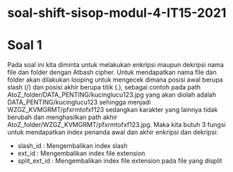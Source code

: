 # soal-shift-sisop-modul-4-IT15-2021

# Soal 1
Pada soal ini kita diminta untuk melakukan enkripsi maupun dekripsi nama file dan folder dengan Atbash cipher. Untuk mendapatkan nama file dan folder akan dilakukan looping untuk mengecek dimana posisi awal berupa slash (/) dan posisi akhir berupa titik (.), sebagai contoh pada path AtoZ_folder/DATA_PENTING/kucinglucu123.jpg yang akan diolah adalah DATA_PENTING/kucinglucu123 sehingga menjadi WZGZ_KVMGRMT/pfxrmtofxf123 sedangkan karakter yang lainnya tidak berubah dan menghasilkan path akhir AtoZ_folder/WZGZ_KVMGRMT/pfxrmtofxf123.jpg. Maka kita butuh 3 fungsi untuk mendapatkan index penanda awal dan akhir enkripsi dan dekripsi:
- slash_id : Mengembalikan index slash
- ext_id : Mengembalikan index file extension
- split_ext_id : Mengembalikan index file extension pada file yang displit

